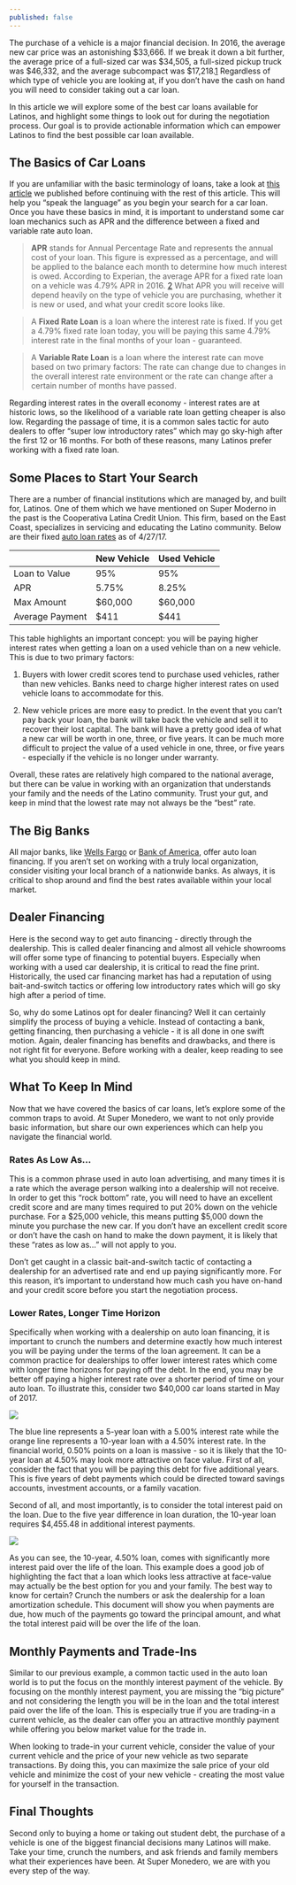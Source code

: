 ```yaml
---
published: false
---
```

The purchase of a vehicle is a major financial decision. In 2016, the average new car price was an astonishing $33,666. If we break it down a bit further, the average price of a full-sized car was $34,505, a full-sized pickup truck was $46,332, and the average subcompact was $17,218.[1] Regardless of which type of vehicle you are looking at, if you don’t have the cash on hand you will need to consider taking out a car loan.

In this article we will explore some of the best car loans available for Latinos, and highlight some things to look out for during the negotiation process. Our goal is to provide actionable information which can empower Latinos to find the best possible car loan available.

## The Basics of Car Loans

If you are unfamiliar with the basic terminology of loans, take a look at [this article](http://supermonedero.com/2017-05-10-best-loans/) we published before continuing with the rest of this article. This will help you “speak the language” as you begin your search for a car loan. Once you have these basics in mind, it is important to understand some car loan mechanics such as APR and the difference between a fixed and variable rate auto loan.

> **APR** stands for Annual Percentage Rate and represents the annual cost of your loan. This figure is expressed as a percentage, and will be applied to the balance each month to determine how much interest is owed. According to Experian, the average APR for a fixed rate loan on a vehicle was 4.79% APR in 2016. [2] What APR you will receive will depend heavily on the type of vehicle you are purchasing, whether it is new or used, and what your credit score looks like.

> A **Fixed Rate Loan** is a loan where the interest rate is fixed. If you get a 4.79% fixed rate loan today, you will be paying this same 4.79% interest rate in the final months of your loan - guaranteed.

> A **Variable Rate Loan** is a loan where the interest rate can move based on two primary factors: The rate can change due to changes in the overall interest rate environment or the rate can change after a certain number of months have passed.

Regarding interest rates in the overall economy - interest rates are at historic lows, so the likelihood of a variable rate loan getting cheaper is also low. Regarding the passage of time, it is a common sales tactic for auto dealers to offer “super low introductory rates” which may go sky-high after the first 12 or 16 months. For both of these reasons, many Latinos prefer working with a fixed rate loan.

## Some Places to Start Your Search

There are a number of financial institutions which are managed by, and built for, Latinos. One of them which we have mentioned on Super Moderno in the past is the Cooperativa Latina Credit Union. This firm, based on the East Coast, specializes in servicing and educating the Latino community. Below are their fixed [auto loan rates](https://latinoccu.org/rates/) as of 4/27/17.

|                 | New Vehicle | Used Vehicle |
|-----------------|-------------|--------------|
| Loan to Value   | 95%         | 95%          |
| APR             | 5.75%       | 8.25%        |
| Max Amount      | $60,000     | $60,000      |
| Average Payment | $411        | $441         |

This table highlights an important concept: you will be paying higher interest rates when getting a loan on a used vehicle than on a new vehicle. This is due to two primary factors:

1. Buyers with lower credit scores tend to purchase used vehicles, rather than new vehicles. Banks need to charge higher interest rates on used vehicle loans to accommodate for this.

2. New vehicle prices are more easy to predict. In the event that you can’t pay back your loan, the bank will take back the vehicle and sell it to recover their lost capital. The bank will have a pretty good idea of what a new car will be worth in one, three, or five years. It can be much more difficult to project the value of a used vehicle in one, three, or five years - especially if the vehicle is no longer under warranty.

Overall, these rates are relatively high compared to the national average, but there can be value in working with an organization that understands your family and the needs of the Latino community. Trust your gut, and keep in mind that the lowest rate may not always be the “best” rate.

## The Big Banks

All major banks, like [Wells Fargo](https://www.wellsfargo.com/auto-loans/) or [Bank of America](https://www.bankofamerica.com/auto-loans/), offer auto loan financing. If you aren’t set on working with a truly local organization, consider visiting your local branch of a nationwide banks. As always, it is critical to shop around and find the best rates available within your local market.

## Dealer Financing

Here is the second way to get auto financing - directly through the dealership. This is called dealer financing and almost all vehicle showrooms will offer some type of financing to potential buyers. Especially when working with a used car dealership, it is critical to read the fine print. Historically, the used car financing market has had a reputation of using bait-and-switch tactics or offering low introductory rates which will go sky high after a period of time.

So, why do some Latinos opt for dealer financing? Well it can certainly simplify the process of buying a vehicle. Instead of contacting a bank, getting financing, then purchasing a vehicle - it is all done in one swift motion. Again, dealer financing has benefits and drawbacks, and there is not right fit for everyone. Before working with a dealer, keep reading to see what you should keep in mind.

## What To Keep In Mind

Now that we have covered the basics of car loans, let’s explore some of the common traps to avoid. At Super Monedero, we want to not only provide basic information, but share our own experiences which can help you navigate the financial world. 

### Rates As Low As…

This is a common phrase used in auto loan advertising, and many times it is a rate which the average person walking into a dealership will not receive. In order to get this “rock bottom” rate, you will need to have an excellent credit score and are many times required to put 20% down on the vehicle purchase. For a $25,000 vehicle, this means putting $5,000 down the minute you purchase the new car. If you don’t have an excellent credit score or don’t have the cash on hand to make the down payment, it is likely that these “rates as low as...” will not apply to you.

Don’t get caught in a classic bait-and-switch tactic of contacting a dealership for an advertised rate and end up paying significantly more. For this reason, it’s important to understand how much cash you have on-hand and your credit score before you start the negotiation process.

### Lower Rates, Longer Time Horizon

Specifically when working with a dealership on auto loan financing, it is important to crunch the numbers and determine exactly how much interest you will be paying under the terms of the loan agreement. It can be a common practice for dealerships to offer lower interest rates which come with longer time horizons for paying off the debt. In the end, you may be better off paying a higher interest rate over a shorter period of time on your auto loan. To illustrate this, consider two $40,000 car loans started in May of 2017.

![]({{site.baseurl}}/Car%20Loans%20pic%201.PNG)

The blue line represents a 5-year loan with a 5.00% interest rate while the orange line represents a 10-year loan with a 4.50% interest rate. In the financial world, 0.50% points on a loan is massive - so it is likely that the 10-year loan at 4.50% may look more attractive on face value. First of all, consider the fact that you will be paying this debt for five additional years. This is five years of debt payments which could be directed toward savings accounts, investment accounts, or a family vacation. 

Second of all, and most importantly, is to consider the total interest paid on the loan. Due to the five year difference in loan duration, the 10-year loan requires $4,455.48 in additional interest payments.

![]({{site.baseurl}}/Car%20Loan%20pic%202.PNG)

As you can see, the 10-year, 4.50% loan, comes with significantly more interest paid over the life of the loan. This example does a good job of highlighting the fact that a loan which looks less attractive at face-value may actually be the best option for you and your family. The best way to know for certain? Crunch the numbers or ask the dealership for a loan amortization schedule. This document will show you when payments are due, how much of the payments go toward the principal amount, and what the total interest paid will be over the life of the loan.

## Monthly Payments and Trade-Ins

Similar to our previous example, a common tactic used in the auto loan world is to put the focus on the monthly interest payment of the vehicle. By focusing on the monthly interest payment, you are missing the “big picture” and not considering the length you will be in the loan and the total interest paid over the life of the loan. This is especially true if you are trading-in a current vehicle, as the dealer can offer you an attractive monthly payment while offering you below market value for the trade in.

When looking to trade-in your current vehicle, consider the value of your current vehicle and the price of your new vehicle as two separate transactions. By doing this, you can maximize the sale price of your old vehicle and minimize the cost of your new vehicle - creating the most value for yourself in the transaction.

## Final Thoughts

Second only to buying a home or taking out student debt, the purchase of a vehicle is one of the biggest financial decisions many Latinos will make. Take your time, crunch the numbers, and ask friends and family members what their experiences have been. At Super Monedero, we are with you every step of the way.

[1]:http://mediaroom.kbb.com/new-car-transaction-prices-up-2-percent-march-2016
[2]:http://www.experian.com/assets/automotive/quarterly-webinars/2016-q1-safm.pdf
